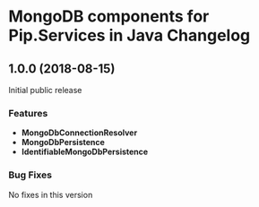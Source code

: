 # MongoDB components for Pip.Services in Java Changelog

## <a name="1.0.0"></a> 1.0.0 (2018-08-15)

Initial public release

### Features
- **MongoDbConnectionResolver** 
- **MongoDbPersistence**
- **IdentifiableMongoDbPersistence**

### Bug Fixes
No fixes in this version

